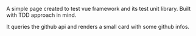 A simple page created to test vue framework and its test unit library. Built with TDD approach in mind.

It queries the github api and renders a small card with some github infos.
